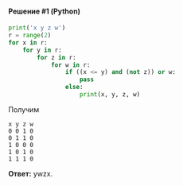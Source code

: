 #### Решение #1 (Python)
```python
print('x y z w')
r = range(2)
for x in r:
    for y in r:
        for z in r:
            for w in r:
                if ((x <= y) and (not z)) or w:
                    pass
                else:
                    print(x, y, z, w)
```

Получим
```
x y z w
0 0 1 0
0 1 1 0
1 0 0 0
1 0 1 0
1 1 1 0
```

**Ответ:** ywzx.
